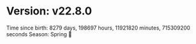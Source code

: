 # Version: v22.8.0
Time since birth: 8279 days, 198697 hours, 11921820 minutes, 715309200 seconds
Season: Spring 🌸
